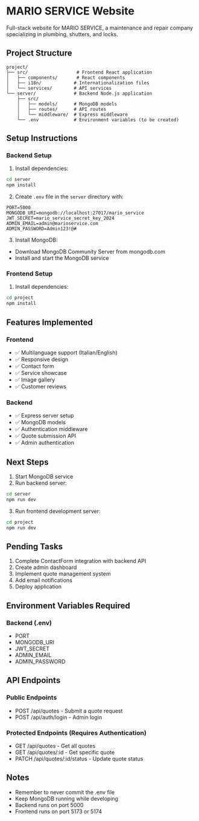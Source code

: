 # MARIO SERVICE Website

Full-stack website for MARIO SERVICE, a maintenance and repair company specializing in plumbing, shutters, and locks.

## Project Structure

```
project/
├── src/                  # Frontend React application
│   ├── components/       # React components
│   ├── i18n/            # Internationalization files
│   └── services/        # API services
└── server/              # Backend Node.js application
    ├── src/
    │   ├── models/      # MongoDB models
    │   ├── routes/      # API routes
    │   └── middleware/  # Express middleware
    └── .env             # Environment variables (to be created)
```

## Setup Instructions

### Backend Setup

1. Install dependencies:
```bash
cd server
npm install
```

2. Create `.env` file in the `server` directory with:
```
PORT=5000
MONGODB_URI=mongodb://localhost:27017/mario_service
JWT_SECRET=mario_service_secret_key_2024
ADMIN_EMAIL=admin@marioservice.com
ADMIN_PASSWORD=Admin123!@#
```

3. Install MongoDB:
- Download MongoDB Community Server from mongodb.com
- Install and start the MongoDB service

### Frontend Setup

1. Install dependencies:
```bash
cd project
npm install
```

## Features Implemented

### Frontend
- ✅ Multilanguage support (Italian/English)
- ✅ Responsive design
- ✅ Contact form
- ✅ Service showcase
- ✅ Image gallery
- ✅ Customer reviews

### Backend
- ✅ Express server setup
- ✅ MongoDB models
- ✅ Authentication middleware
- ✅ Quote submission API
- ✅ Admin authentication

## Next Steps

1. Start MongoDB service
2. Run backend server:
```bash
cd server
npm run dev
```
3. Run frontend development server:
```bash
cd project
npm run dev
```

## Pending Tasks

1. Complete ContactForm integration with backend API
2. Create admin dashboard
3. Implement quote management system
4. Add email notifications
5. Deploy application

## Environment Variables Required

### Backend (.env)
- PORT
- MONGODB_URI
- JWT_SECRET
- ADMIN_EMAIL
- ADMIN_PASSWORD

## API Endpoints

### Public Endpoints
- POST /api/quotes - Submit a quote request
- POST /api/auth/login - Admin login

### Protected Endpoints (Requires Authentication)
- GET /api/quotes - Get all quotes
- GET /api/quotes/:id - Get specific quote
- PATCH /api/quotes/:id/status - Update quote status

## Notes
- Remember to never commit the .env file
- Keep MongoDB running while developing
- Backend runs on port 5000
- Frontend runs on port 5173 or 5174 
